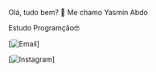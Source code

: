 Olá, tudo bem? 👋
Me chamo Yasmin Abdo

Estudo Programção🤓

[![Email](https://img.shields.io/badge/Gmail-D14836?style=for-the-badge&logo=gmail&logoColor=white)]

[![Instagram](https://img.shields.io/badge/Instagram-E4405F?style=for-the-badge&logo=instagram&logoColor=white)]
